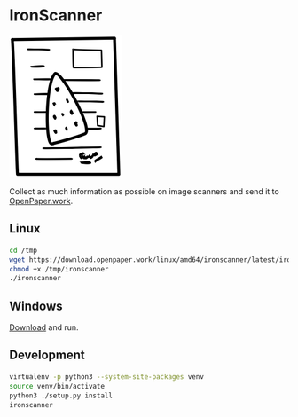 # IronScanner

![Logo](src/ironscanner/logo.png)

Collect as much information as possible on image scanners and send it to [OpenPaper.work](https://openpaper.work/).


## Linux

```sh
cd /tmp
wget https://download.openpaper.work/linux/amd64/ironscanner/latest/ironscanner
chmod +x /tmp/ironscanner
./ironscanner
```


## Windows

[Download](https://download.openpaper.work/windows/amd64/ironscanner.exe) and run.


## Development

```sh
virtualenv -p python3 --system-site-packages venv
source venv/bin/activate
python3 ./setup.py install
ironscanner
```
